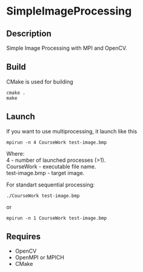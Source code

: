 # SimpleImageProcessing
## Description 
Simple Image Processing with MPI and OpenCV. 

## Build
CMake is used for building
```
cmake .
make
```

## Launch
If you want to use multiprocessing, it launch like this
```
mpirun -n 4 CourseWork test-image.bmp
```
Where:\
4 - number of launched processes (>1).\
CourseWork - executable file name.\
test-image.bmp - target image.

For standart sequential processing:
```
./CourseWork test-image.bmp
```
or
```
mpirun -n 1 CourseWork test-image.bmp
```

## Requires
- OpenCV
- OpenMPI or MPICH
- CMake
